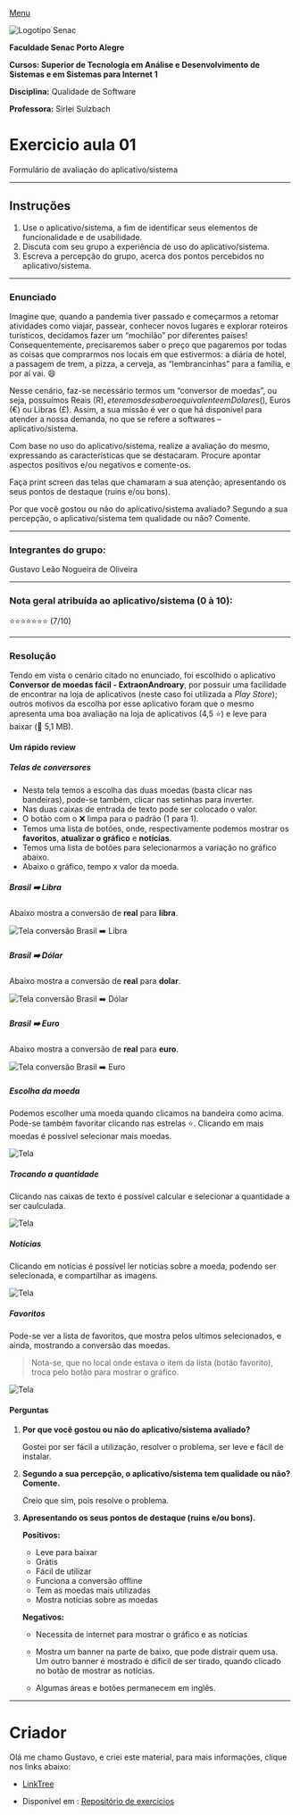 [Menu](../README.md)

![Logotipo Senac](img/senac.png)

**Faculdade Senac Porto Alegre**

**Cursos: Superior de Tecnologia em Análise e Desenvolvimento de Sistemas e em Sistemas para Internet 1**

**Disciplina:** Qualidade de Software

**Professora:** Sirlei Sulzbach

# Exercicio aula 01

Formulário de avaliação do aplicativo/sistema 

---

## Instruções

1. Use o aplicativo/sistema, a fim de identificar seus elementos de funcionalidade e de usabilidade. 
2. Discuta com seu grupo a experiência de uso do aplicativo/sistema.
3. Escreva a percepção do grupo, acerca dos pontos percebidos no aplicativo/sistema.

---

### Enunciado
Imagine que, quando a pandemia tiver passado e começarmos a retomar atividades como viajar, passear, conhecer novos lugares e explorar roteiros turísticos, decidamos fazer um “mochilão” por diferentes países! Consequentemente, precisaremos saber o preço que pagaremos por todas as coisas que comprarmos nos locais em que estivermos: a diária de hotel, a passagem de trem, a pizza, a cerveja, as “lembrancinhas” para a família, e por aí vai. :smile:

Nesse cenário, faz-se necessário termos um “conversor de moedas”, ou seja, possuímos Reais (R$), e teremos de saber o equivalente em Dólares ($), Euros (€) ou Libras (£). Assim, a sua missão é ver o que há disponível para atender a nossa demanda, no que se refere a softwares – aplicativo/sistema. 

Com base no uso do aplicativo/sistema, realize a avaliação do mesmo, expressando as características que se destacaram. Procure apontar aspectos positivos e/ou negativos e comente-os.

Faça print screen das telas que chamaram a sua atenção; apresentando os seus pontos de destaque (ruins e/ou bons).

Por que você gostou ou não do aplicativo/sistema avaliado? Segundo a sua percepção, o aplicativo/sistema tem qualidade ou não? Comente.

---

### Integrantes do grupo: 

Gustavo Leão Nogueira de Oliveira

---

### Nota geral atribuída ao aplicativo/sistema (0 à 10):

:star::star::star::star::star::star::star:  (7/10)

---

### Resolução

Tendo em vista o cenário citado no enunciado,  foi escolhido o aplicativo **Conversor de moedas fácil - ExtraonAndroary**, por possuir uma facilidade de encontrar na loja de aplicativos (neste caso foi utilizada a *Play Store*); outros motivos da escolha por esse aplicativo foram que o mesmo apresenta uma boa avaliação na loja de aplicativos (4,5 :star:) e leve para baixar (:floppy_disk: 5,1 MB).

#### Um rápido review

##### Telas de conversores

* Nesta tela temos a escolha das duas moedas (basta clicar nas bandeiras), pode-se também, clicar nas setinhas para inverter. 
* Nas duas caixas de entrada de texto pode ser colocado o valor.
* O botão com o :x:  limpa para o padrão (1 para 1).
* Temos uma lista de botões, onde, respectivamente podemos mostrar os **favoritos**, **atualizar o gráfico** e **notícias**.
* Temos uma lista de botões para selecionarmos a variação no gráfico abaixo.
* Abaixo o gráfico, tempo x valor da moeda. 

##### Brasil :arrow_right: Libra

Abaixo mostra a conversão de **real** para **libra**.

![Tela conversão Brasil :arrow_right: Libra](img/conversor/tela1.jpg)

##### Brasil :arrow_right: Dólar

Abaixo mostra a conversão de **real** para **dolar**.

![Tela conversão Brasil :arrow_right: Dólar](img/conversor/tela2.jpg)

##### Brasil :arrow_right: Euro

Abaixo mostra a conversão de **real** para **euro**.

![Tela conversão Brasil :arrow_right: Euro](img/conversor/tela3.jpg)

##### Escolha da moeda

Podemos escolher uma moeda quando clicamos na bandeira como acima. Pode-se também favoritar clicando nas estrelas :star:. Clicando em mais moedas é possível selecionar mais moedas.

![Tela ](img/conversor/tela4.jpg)

##### Trocando a quantidade

Clicando nas caixas de texto é possível calcular e selecionar a quantidade a ser caulculada.

![Tela ](img/conversor/tela7.jpg)

##### Notícias

Clicando em notícias é possível ler notícias sobre a moeda, podendo ser selecionada, e compartilhar as imagens.

![Tela ](img/conversor/tela8.jpg)

##### Favoritos

Pode-se ver a lista de favoritos, que mostra pelos ultimos selecionados, e ainda, mostrando a conversão das moedas. 

> Nota-se, que no local onde estava o item da lista (botão favorito), troca pelo botão para mostrar o gráfico.

![Tela ](img/conversor/tela9.jpg)

#### Perguntas

1. **Por que você gostou ou não do aplicativo/sistema avaliado?** 

   Gostei por ser fácil a utilização, resolver o problema, ser leve e fácil de instalar.

2. **Segundo a sua percepção, o aplicativo/sistema tem qualidade ou não? Comente.**

   Creio que sim, pois resolve o problema.

3. **Apresentando os seus pontos de destaque (ruins e/ou bons).**

   **Positivos:**

   * Leve para baixar
   * Grátis
   * Fácil de utilizar
   * Funciona a conversão offline
   * Tem as moedas mais utilizadas
   * Mostra notícias sobre as moedas

   **Negativos:**

   * Necessita de internet para mostrar o gráfico e as notícias

   * Mostra um banner na parte de baixo, que pode distrair quem usa. Um outro banner é mostrado e dificil de ser tirado, quando clicado no botão de mostrar as notícias.

   * Algumas áreas e botões permanecem em inglês.

     

---

# Criador

Olá me chamo Gustavo, e criei este material, para mais informações, clique nos links abaixo:

* [LinkTree](https://www.linktree.com.br/gusleaooliveira)


* Disponível em : [Repositório de exercícios](https://gusleaooliveira.github.io/posts/)


